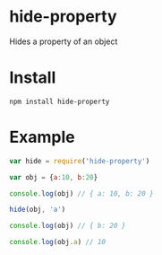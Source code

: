 hide-property
=============

Hides a property of an object

Install
=======

```
npm install hide-property
```

Example
=======

```js
var hide = require('hide-property')

var obj = {a:10, b:20}

console.log(obj) // { a: 10, b: 20 }

hide(obj, 'a')

console.log(obj) // { b: 20 }

console.log(obj.a) // 10
```
